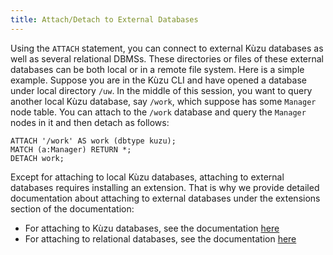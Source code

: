 ```yaml
---
title: Attach/Detach to External Databases
---
```

Using the `ATTACH` statement, you can connect to external Kùzu databases as well as several relational DBMSs.
These directories or files of these external databases can be both local or in a remote file system. Here is a simple
example. Suppose you are in the Kùzu CLI and have opened a database under local directory `/uw`. In the middle of this
session, you want to query another local Kùzu database, say `/work`, which suppose has some `Manager` node table.
You can attach to the `/work` database and query the `Manager` nodes in it and then detach as follows:

```
ATTACH '/work' AS work (dbtype kuzu);
MATCH (a:Manager) RETURN *;
DETACH work;
```
Except for attaching to local Kùzu databases, attaching to external databases requires installing an extension.
That is why we provide detailed documentation about attaching to external databases under the extensions section 
of the documentation:
- For attaching to Kùzu databases, see the documentation [here](/extensions/attach/kuzu)
- For attaching to relational databases, see the documentation [here](/extensions/attach/rdbms)
